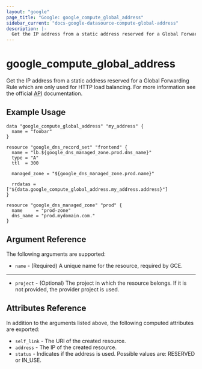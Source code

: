 ```yaml
---
layout: "google"
page_title: "Google: google_compute_global_address"
sidebar_current: "docs-google-datasource-compute-global-address"
description: |-
  Get the IP address from a static address reserved for a Global Forwarding Rule.
---
```


# google\_compute\_global\_address

Get the IP address from a static address reserved for a Global Forwarding Rule which are only used for HTTP load balancing. For more information see
the official [API](https://cloud.google.com/compute/docs/reference/latest/globalAddresses) documentation.

## Example Usage

```hcl
data "google_compute_global_address" "my_address" {
  name = "foobar"
}

resource "google_dns_record_set" "frontend" {
  name = "lb.${google_dns_managed_zone.prod.dns_name}"
  type = "A"
  ttl  = 300

  managed_zone = "${google_dns_managed_zone.prod.name}"

  rrdatas = ["${data.google_compute_global_address.my_address.address}"]
}

resource "google_dns_managed_zone" "prod" {
  name     = "prod-zone"
  dns_name = "prod.mydomain.com."
}
```

## Argument Reference

The following arguments are supported:

* `name` - (Required) A unique name for the resource, required by GCE.

- - -

* `project` - (Optional) The project in which the resource belongs. If it
    is not provided, the provider project is used.

## Attributes Reference

In addition to the arguments listed above, the following computed attributes are
exported:

* `self_link` - The URI of the created resource.
* `address` - The IP of the created resource.
* `status` - Indicates if the address is used. Possible values are: RESERVED or IN_USE.